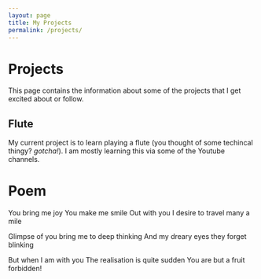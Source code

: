 ```yaml
---
layout: page
title: My Projects
permalink: /projects/
---
```


# Projects

This page contains the information about some of the projects that I get excited about or follow.

## Flute

My current project is to learn playing a flute (you thought of some techincal thingy? *gotcha!*). I am mostly learning this via some of the Youtube channels.

# Poem

You bring me joy
You make me smile
Out with you
I desire to travel many a mile

Glimpse of you bring me to deep thinking
And my dreary eyes they forget blinking

But when I am with you
The realisation is quite sudden
You are but a fruit forbidden!